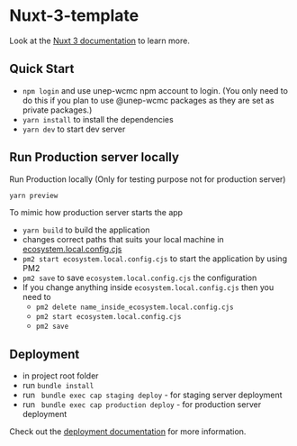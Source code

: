  # Nuxt-3-template

Look at the [Nuxt 3 documentation](https://nuxt.com/docs/getting-started/introduction) to learn more.

## Quick Start
- ```npm login``` and use unep-wcmc npm account to login. (You only need to do this if you plan to use @unep-wcmc packages as they are set as private packages.)
- ```yarn install``` to install the dependencies
- ```yarn dev``` to start dev server


## Run Production server locally

Run Production locally (Only for testing purpose not for production server)

```bash
yarn preview
```

To mimic how production server starts the app
- ```yarn build``` to build the application
- changes correct paths that suits your local machine in [ecosystem.local.config.cjs](./ecosystem.local.config.cjs)
- ```pm2 start ecosystem.local.config.cjs``` to start the application by using PM2
- ```pm2 save``` to save ```ecosystem.local.config.cjs``` the configuration
- If you change anything inside ```ecosystem.local.config.cjs``` then you need to
    - ```pm2 delete name_inside_ecosystem.local.config.cjs```
    -  ```pm2 start ecosystem.local.config.cjs```
    - ```pm2 save```
## Deployment
- in project root folder
- run ```bundle install```
- run ``` bundle exec cap staging deploy``` - for staging server deployment
- run ``` bundle exec cap production deploy``` - for production server deployment


Check out the [deployment documentation](https://nuxt.com/docs/getting-started/deployment) for more information.
